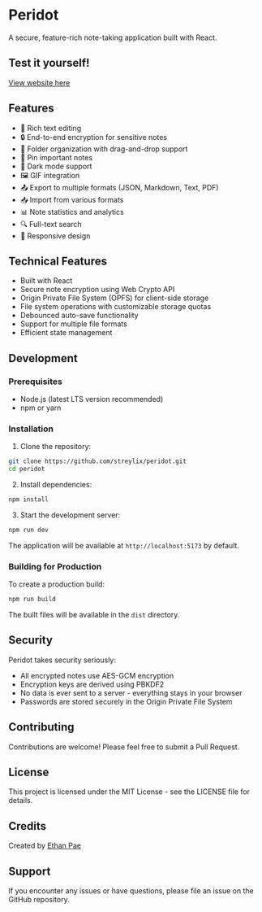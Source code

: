 # Peridot

A secure, feature-rich note-taking application built with React.

## Test it yourself!

[View website here](https://peridot-iota.vercel.app/)

## Features

- 📝 Rich text editing
- 🔒 End-to-end encryption for sensitive notes
- 📁 Folder organization with drag-and-drop support
- 📌 Pin important notes
- 🌙 Dark mode support
- 🖼️ GIF integration
- 📤 Export to multiple formats (JSON, Markdown, Text, PDF)
- 📥 Import from various formats
- 📊 Note statistics and analytics
- 🔍 Full-text search
- 📱 Responsive design

## Technical Features

- Built with React
- Secure note encryption using Web Crypto API
- Origin Private File System (OPFS) for client-side storage
- File system operations with customizable storage quotas
- Debounced auto-save functionality
- Support for multiple file formats
- Efficient state management

## Development

### Prerequisites

- Node.js (latest LTS version recommended)
- npm or yarn

### Installation

1. Clone the repository:
```bash
git clone https://github.com/streylix/peridot.git
cd peridot
```

2. Install dependencies:
```bash
npm install
```

3. Start the development server:
```bash
npm run dev
```

The application will be available at `http://localhost:5173` by default.

### Building for Production

To create a production build:

```bash
npm run build
```

The built files will be available in the `dist` directory.

## Security

Peridot takes security seriously:

- All encrypted notes use AES-GCM encryption
- Encryption keys are derived using PBKDF2
- No data is ever sent to a server - everything stays in your browser
- Passwords are stored securely in the Origin Private File System

## Contributing

Contributions are welcome! Please feel free to submit a Pull Request.

## License

This project is licensed under the MIT License - see the LICENSE file for details.

## Credits

Created by [Ethan Pae](https://github.com/streylix)

## Support

If you encounter any issues or have questions, please file an issue on the GitHub repository.